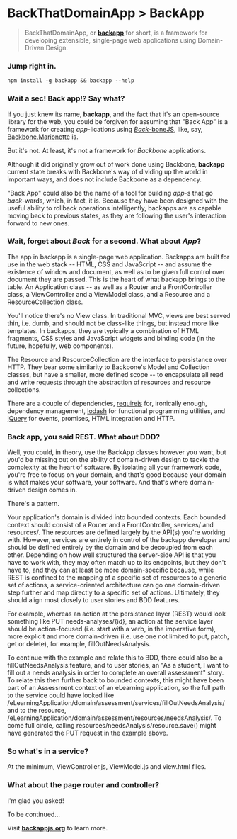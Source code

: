 BackThatDomainApp > BackApp
================================================
> BackThatDomainApp, or [**backapp**](http://toomanydaves.github.io/backapp) for short, is a framework for developing extensible, single-page web applications using Domain-Driven Design.

### Jump right in. ###
`npm install -g backapp && backapp --help`

### Wait a sec! Back app!? Say what? ###
If you just knew its name, **backapp**, and the fact that it's an open-source library for the web, you could be forgiven for assuming that "Back App" is a framework for creating *app*-lications using [*Back*-boneJS](http://backbonejs.org), like, say, [Backbone.Marionette](http://) is.

But it's not. At least, it's not a framework for *Backbone* applications.

Although it did originally grow out of work done using Backbone, **backapp** current state breaks with Backbone's way of dividing up the world in important ways, and does not include Backbone as a dependency.

"Back App" could also be the name of a tool for building *app*-s that go *back*-wards, which, in fact, it is. Because they have been designed with the useful ability to rollback operations intelligently, backapps are as capable moving back to previous states, as they are following the user's interaction forward to new ones.

### Wait, forget about *Back* for a second. What about *App*? ###
The app in backapp is a single-page web application. Backapps are built for use in the web stack -- HTML, CSS and JavaScript -- and assume the existence of window and document, as well as to be given full control over document they are passed.
This is the heart of what backapp brings to the table. An Application class -- as well as a Router and a FrontController class, a ViewController and a ViewModel class, and a Resource and a ResourceCollection class.

You'll notice there's no View class. In traditional MVC, views are best served thin, i.e. dumb, and should not be class-like things, but instead more like templates. In backapps, they are typically a combination of HTML fragments, CSS styles and JavaScript widgets and binding code (in the future, hopefully, web components).

The Resource and ResourceCollection are the interface to persistance over HTTP. They bear some similarity to Backbone's Model and Collection classes, but have a smaller, more defined scope -- to encapsulate all read and write requests through the abstraction of resources and resource collections.

There are a couple of dependencies, [requirejs](http://) for, ironically enough, dependency management, [lodash](http://) for functional programming utilities, and [jQuery](http://) for events, promises, HTML integration and HTTP.

### Back app, you said REST. What about DDD? ###
Well, you could, in theory, use the BackApp classes however you want, but you'd be missing out on the ability of domain-driven design to tackle the complexity at the heart of software. By isolating all your framework code, you're free to focus on your domain, and that's good because your domain is what makes your software, your software. And that's where domain-driven design comes in.

There's a pattern.

Your application's domain is divided into bounded contexts. Each bounded context should consist of a Router and a FrontController, services/ and resources/. The resources are defined largely by the API(s) you're working with. However, services are entirely in control of the backapp developer and should be defined entirely by the domain and be decoupled from each other. Depending on how well structured the server-side API is that you have to work with, they may often match up to its endpoints, but they don't have to, and they can at least be more domain-specific because, while REST is confined to the mapping of a specific set of resources to a generic set of actions, a service-oriented architecture can go one domain-driven step further and map directly to a specific set of actions. Ultimately, they should align most closely to user stories and BDD features.

For example, whereas an action at the persistance layer (REST) would look something like PUT needs-analyses/{id}, an action at the service layer should be action-focused (i.e. start with a verb, in the imperative form), more explicit and more domain-driven (i.e. use one not limited to put, patch, get or delete), for example, fillOutNeedsAnalysis.

To continue with the example and relate this to BDD, there could also be a fillOutNeedsAnalysis.feature, and to user stories, an "As a student, I want to fill out a needs analysis in order to complete an overall assessment" story. To relate this then further back to bounded contexts, this might have been part of an Assessment context of an eLearning application, so the full path to the service could have looked like /eLearningApplication/domain/assessment/services/fillOutNeedsAnalysis/ and to the resource, /eLearningApplication/domain/assessment/resources/needsAnalysis/. To come full circle, calling resources/needsAnalysis/resource.save() might have generated the PUT request in the example above.

### So what's in a service? ###
At the minimum, ViewController.js, ViewModel.js and view.html files.

### What about the page router and controller? ###
I'm glad you asked!

To be continued...

Visit **[backappjs.org](http://backappjs.org)** to learn more.
